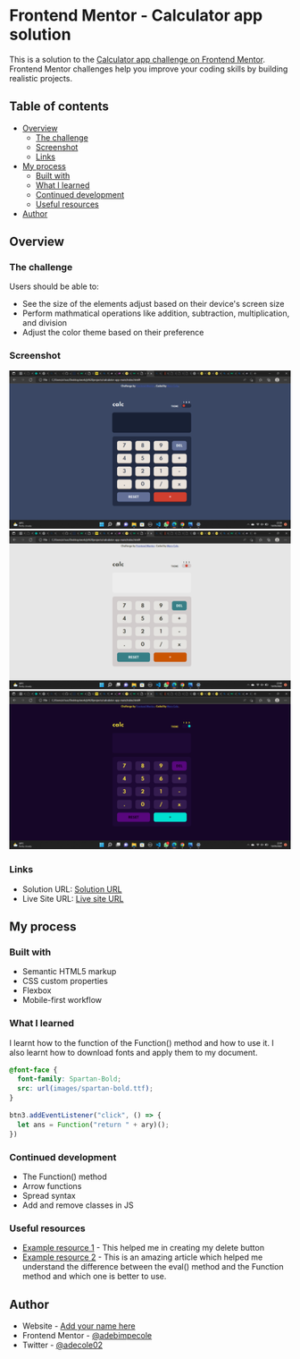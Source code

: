 # Frontend Mentor - Calculator app solution

This is a solution to the [Calculator app challenge on Frontend Mentor](https://www.frontendmentor.io/challenges/calculator-app-9lteq5N29). Frontend Mentor challenges help you improve your coding skills by building realistic projects. 

## Table of contents

- [Overview](#overview)
  - [The challenge](#the-challenge)
  - [Screenshot](#screenshot)
  - [Links](#links)
- [My process](#my-process)
  - [Built with](#built-with)
  - [What I learned](#what-i-learned)
  - [Continued development](#continued-development)
  - [Useful resources](#useful-resources)
- [Author](#author)


## Overview

### The challenge

Users should be able to:

- See the size of the elements adjust based on their device's screen size
- Perform mathmatical operations like addition, subtraction, multiplication, and division
- Adjust the color theme based on their preference

### Screenshot

![](design/Screenshot%201.png)
![](design/Screenshot%202.png)
![](design/Screenshot%203.png)

### Links

- Solution URL: [Solution URL](https://github.com/adebimpecole/calculator-app-main.git)
- Live Site URL: [Live site URL ](https://friendly-gelato-07ecf6.netlify.app/)

## My process

### Built with

- Semantic HTML5 markup
- CSS custom properties
- Flexbox
- Mobile-first workflow



### What I learned

I learnt how to the function of the Function() method and how to use it. I also learnt how to download fonts and apply them to my document.

```css
@font-face {
  font-family: Spartan-Bold;
  src: url(images/spartan-bold.ttf);
}
```
```js
btn3.addEventListener("click", () => {
  let ans = Function("return " + ary)();
})
```


### Continued development

- The Function() method
- Arrow functions
- Spread syntax
- Add and remove classes in JS

### Useful resources

- [Example resource 1](https://masteringjs.io/tutorials/fundamentals/remove-last-character#) - This helped me in creating my delete button
- [Example resource 2](https://www.educative.io/edpresso/eval-vs-function-in-javascript) - This is an amazing article which helped me understand the difference between the eval() method and the Function method and which one is better to use.


## Author

- Website - [Add your name here](https://www.your-site.com)
- Frontend Mentor - [@adebimpecole](https://www.frontendmentor.io/profile/adebimpecole)
- Twitter - [@adecole02](https://twitter.com/adecole02)

